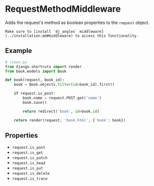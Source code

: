 # RequestMethodMiddleware

Adds the request's method as boolean properties to the `request` object.

```{note}
Make sure to [install `dj_angles` middleware](../installation.md#middleware) to access this functionality.
```

## Example

```python
# views.py
from django.shortcuts import render
from book.models import Book

def book(request, book_id):        
    book = Book.objects.filter(id=book_id).first()

    if request.is_post:
        book.name = request.POST.get('name')
        book.save()

        return redirect('book', id=book.id)

    return render(request, 'book.html', {'book': book})
```

## Properties

- `request.is_post`
- `request.is_get`
- `request.is_patch`
- `request.is_head`
- `request.is_put`
- `request.is_delete`
- `request.is_trace`